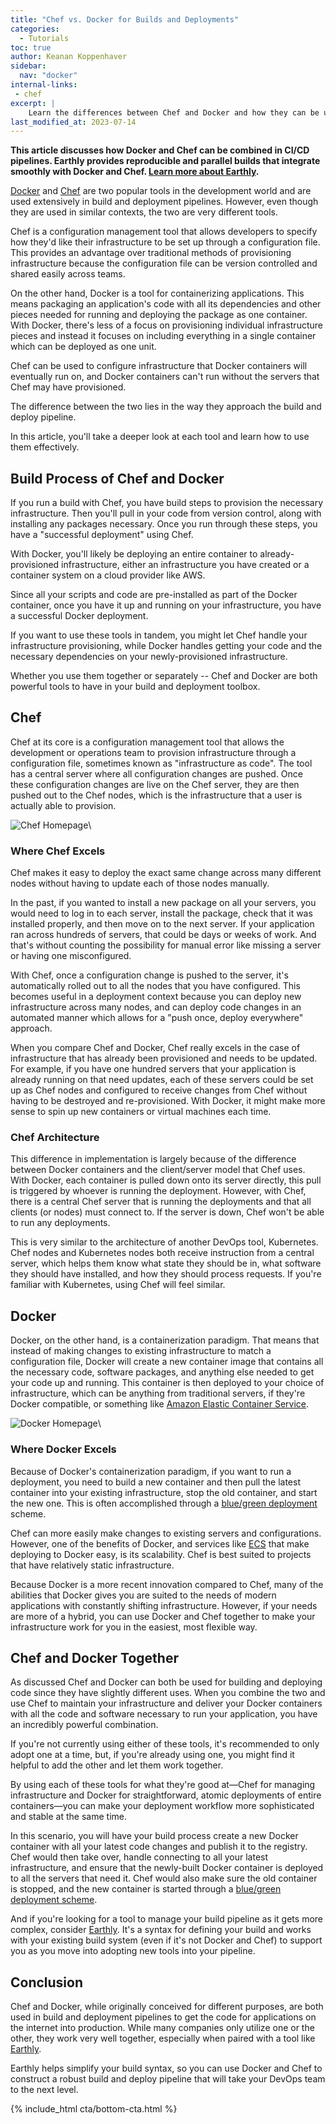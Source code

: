 ```yaml
---
title: "Chef vs. Docker for Builds and Deployments"
categories:
  - Tutorials
toc: true
author: Keanan Koppenhaver
sidebar:
  nav: "docker"
internal-links:
 - chef
excerpt: |
    Learn the differences between Chef and Docker and how they can be used together in build and deployment pipelines. Discover the strengths of each tool and how they can enhance your infrastructure provisioning and containerization processes.
last_modified_at: 2023-07-14
---
```

**This article discusses how Docker and Chef can be combined in CI/CD pipelines. Earthly provides reproducible and parallel builds that integrate smoothly with Docker and Chef. [Learn more about Earthly](https://cloud.earthly.dev/login).**

[Docker](https://www.docker.com) and [Chef](https://www.chef.io) are two popular tools in the development world and are used extensively in build and deployment pipelines. However, even though they are used in similar contexts, the two are very different tools.

Chef is a configuration management tool that allows developers to specify how they'd like their infrastructure to be set up through a configuration file. This provides an advantage over traditional methods of provisioning infrastructure because the configuration file can be version controlled and shared easily across teams.

On the other hand, Docker is a tool for containerizing applications. This means packaging an application's code with all its dependencies and other pieces needed for running and deploying the package as one container. With Docker, there's less of a focus on provisioning individual infrastructure pieces and instead it focuses on including everything in a single container which can be deployed as one unit.

Chef can be used to configure infrastructure that Docker containers will eventually run on, and Docker containers can't run without the servers that Chef may have provisioned.

The difference between the two lies in the way they approach the build and deploy pipeline.

In this article, you'll take a deeper look at each tool and learn how to use them effectively.

## Build Process of Chef and Docker

If you run a build with Chef, you have build steps to provision the necessary infrastructure. Then you'll pull in your code from version control, along with installing any packages necessary. Once you run through these steps, you have a "successful deployment" using Chef.

With Docker, you'll likely be deploying an entire container to already-provisioned infrastructure, either an infrastructure you have created or a container system on a cloud provider like AWS.

Since all your scripts and code are pre-installed as part of the Docker container, once you have it up and running on your infrastructure, you have a successful Docker deployment.

If you want to use these tools in tandem, you might let Chef handle your infrastructure provisioning, while Docker handles getting your code and the necessary dependencies on your newly-provisioned infrastructure.

Whether you use them together or separately -- Chef and Docker are both powerful tools to have in your build and deployment toolbox.

## Chef

Chef at its core is a configuration management tool that allows the development or operations team to provision infrastructure through a configuration file, sometimes known as "infrastructure as code". The tool has a central server where all configuration changes are pushed. Once these configuration changes are live on the Chef server, they are then pushed out to the Chef nodes, which is the infrastructure that a user is actually able to provision.

![Chef Homepage]({{site.images}}{{page.slug}}/8XmRSW2.png)\

### Where Chef Excels

Chef makes it easy to deploy the exact same change across many different nodes without having to update each of those nodes manually.

In the past, if you wanted to install a new package on all your servers, you would need to log in to each server, install the package, check that it was installed properly, and then move on to the next server. If your application ran across hundreds of servers, that could be days or weeks of work. And that's without counting the possibility for manual error like missing a server or having one misconfigured.

With Chef, once a configuration change is pushed to the server, it's automatically rolled out to all the nodes that you have configured. This becomes useful in a deployment context because you can deploy new infrastructure across many nodes, and can deploy code changes in an automated manner which allows for a "push once, deploy everywhere" approach.

When you compare Chef and Docker, Chef really excels in the case of infrastructure that has already been provisioned and needs to be updated. For example, if you have one hundred servers that your application is already running on that need updates, each of these servers could be set up as Chef nodes and configured to receive changes from Chef without having to be destroyed and re-provisioned. With Docker, it might make more sense to spin up new containers or virtual machines each time.

### Chef Architecture

This difference in implementation is largely because of the difference between Docker containers and the client/server model that Chef uses. With Docker, each container is pulled down onto its server directly, this pull is triggered by whoever is running the deployment. However, with Chef, there is a central Chef server that is running the deployments and that all clients (or nodes) must connect to. If the server is down, Chef won't be able to run any deployments.

This is very similar to the architecture of another DevOps tool, Kubernetes. Chef nodes and Kubernetes nodes both receive instruction from a central server, which helps them know what state they should be in, what software they should have installed, and how they should process requests. If you're familiar with Kubernetes, using Chef will feel similar.

## Docker

Docker, on the other hand, is a containerization paradigm. That means that instead of making changes to existing infrastructure to match a configuration file, Docker will create a new container image that contains all the necessary code, software packages, and anything else needed to get your code up and running. This container is then deployed to your choice of infrastructure, which can be anything from traditional servers, if they're Docker compatible, or something like [Amazon Elastic Container Service](https://aws.amazon.com/ecs/).

![Docker Homepage]({{site.images}}{{page.slug}}/NgLyXRZ.png)\

### Where Docker Excels

Because of Docker's containerization paradigm, if you want to run a deployment, you need to build a new container and then pull the latest container into your existing infrastructure, stop the old container, and start the new one. This is often accomplished through a [blue/green deployment](/blog/deployment-strategies) scheme.

Chef can more easily make changes to existing servers and configurations. However, one of the benefits of Docker, and services like [ECS](/blog/how-to-setup-and-use-amazons-elastic-container-registry) that make deploying to Docker easy, is its scalability. Chef is best suited to projects that have relatively static infrastructure.

Because Docker is a more recent innovation compared to Chef, many of the abilities that Docker gives you are suited to the needs of modern applications with constantly shifting infrastructure. However, if your needs are more of a hybrid, you can use Docker and Chef together to make your infrastructure work for you in the easiest, most flexible way.

## Chef and Docker Together

As discussed Chef and Docker can both be used for building and deploying code since they have slightly different uses. When you combine the two and use Chef to maintain your infrastructure and deliver your Docker containers with all the code and software necessary to run your application, you have an incredibly powerful combination.

If you're not currently using either of these tools, it's recommended to only adopt one at a time, but, if you're already using one, you might find it helpful to add the other and let them work together.

By using each of these tools for what they're good at—Chef for managing infrastructure and Docker for straightforward, atomic deployments of entire containers—you can make your deployment workflow more sophisticated and stable at the same time.

In this scenario, you will have your build process create a new Docker container with all your latest code changes and publish it to the registry. Chef would then take over, handle connecting to all your latest infrastructure, and ensure that the newly-built Docker container is deployed to all the servers that need it. Chef would also make sure the old container is stopped, and the new container is started through a [blue/green deployment scheme](/blog/deployment-strategies).

And if you're looking for a tool to manage your build pipeline as it gets more complex, consider [Earthly](https://earthly.dev/). It's a syntax for defining your build and works with your existing build system (even if it's not Docker and Chef) to support you as you move into adopting new tools into your pipeline.

## Conclusion

Chef and Docker, while originally conceived for different purposes, are both used in build and deployment pipelines to get the code for applications on the internet into production. While many companies only utilize one or the other, they work very well together, especially when paired with a tool like [Earthly](https://earthly.dev/).

Earthly helps simplify your build syntax, so you can use Docker and Chef to construct a robust build and deploy pipeline that will take your DevOps team to the next level.

{% include_html cta/bottom-cta.html %}
